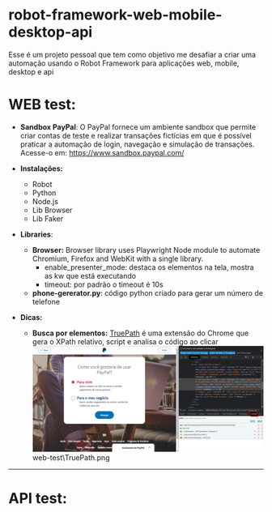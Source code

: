 # robot-framework-web-mobile-desktop-api
Esse é um projeto pessoal que tem como objetivo me desafiar a criar uma automação usando o Robot Framework para aplicações web, mobile, desktop e api

# WEB test:

- **Sandbox PayPal**: O PayPal fornece um ambiente sandbox que permite criar contas de teste e realizar transações fictícias em que é possível praticar a automação de login, navegação e simulação de transações. Acesse-o em: https://www.sandbox.paypal.com/

- **Instalações:**
    - Robot
    - Python
    - Node.js
    - Lib Browser
    - Lib Faker

- **Libraries**:
    - **Browser:** Browser library uses Playwright Node module to automate Chromium, Firefox and WebKit with a single library.
        - enable_presenter_mode: destaca os elementos na tela, mostra as kw que está executando
        - timeout: por padrão o timeout é 10s
    - **phone-gererator.py**: código python criado para gerar um número de telefone

- **Dicas:**
    - **Busca por elementos:** [TruePath](https://chrome.google.com/webstore/detail/truepath/mgjhkhhbkkldiihlajcnlfchfcmhipmn) é uma extensão do Chrome que gera o XPath relativo, script e analisa o código ao clicar
    ![TruePath](./web-test-sandbox-paypal/TruePath.png)web-test\TruePath.png

---

# API test:
